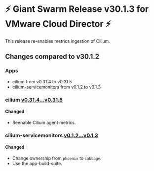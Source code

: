 # :zap: Giant Swarm Release v30.1.3 for VMware Cloud Director :zap:

This release re-enables metrics ingestion of Cilium.

## Changes compared to v30.1.2

### Apps

- cilium from v0.31.4 to v0.31.5
- cilium-servicemonitors from v0.1.2 to v0.1.3

### cilium [v0.31.4...v0.31.5](https://github.com/giantswarm/cilium-app/compare/v0.31.4...v0.31.5)

#### Changed

- Reenable Cilium agent metrics.

### cilium-servicemonitors [v0.1.2...v0.1.3](https://github.com/giantswarm/cilium-servicemonitors-app/compare/v0.1.2...v0.1.3)

#### Changed

- Change ownership from `phoenix` to `cabbage`.
- Use the app-build-suite.



